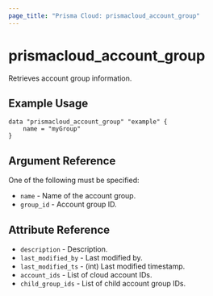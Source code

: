 ```yaml
---
page_title: "Prisma Cloud: prismacloud_account_group"
---
```


# prismacloud_account_group

Retrieves account group information.

## Example Usage

```hcl
data "prismacloud_account_group" "example" {
    name = "myGroup"
}
```

## Argument Reference

One of the following must be specified:

* `name` - Name of the account group.
* `group_id` - Account group ID.

## Attribute Reference

* `description` - Description.
* `last_modified_by` - Last modified by.
* `last_modified_ts` - (int) Last modified timestamp.
* `account_ids` - List of cloud account IDs.
* `child_group_ids` - List of child account group IDs.